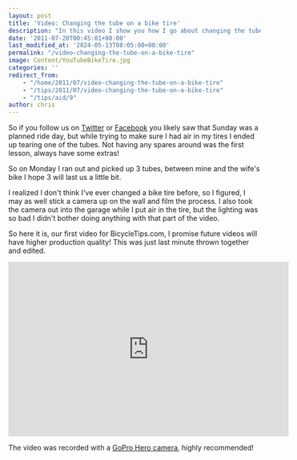 ```yaml
---
layout: post
title: 'Video: Changing the tube on a bike tire'
description: "In this video I show you how I go about changing the tube inside of a bicycle tire"
date: '2011-07-20T00:45:01+00:00'
last_modified_at: '2024-05-13T08:05:00+00:00'
permalink: "/video-changing-the-tube-on-a-bike-tire"
image: Content/YouTubeBikeTire.jpg
categories: ''
redirect_from: 
    - "/home/2011/07/video-changing-the-tube-on-a-bike-tire"
    - "/tips/2011/07/video-changing-the-tube-on-a-bike-tire"
    - "/tips/aid/9"
author: chris
---
```

So if you follow us on [Twitter](https://twitter.com/bicycletips) or [Facebook](https://www.facebook.com/bicycletips) you likely saw that Sunday was a planned ride day, but while trying to make sure I had air in my tires I ended up tearing one of the tubes. Not having any spares around was the first lesson, always have some extras!

So on Monday I ran out and picked up 3 tubes, between mine and the wife's bike I hope 3 will last us a little bit.

I realized I don't think I've ever changed a bike tire before, so I figured, I may as well stick a camera up on the wall and film the process. I also took the camera out into the garage while I put air in the tire, but the lighting was so bad I didn't bother doing anything with that part of the video.

So here it is, our first video for BicycleTips.com, I promise future videos will have higher production quality! This was just last minute thrown together and edited.

<iframe frameborder="0" height="349" src="https://www.youtube.com/embed/OLZHEFdqm4U" width="560"></iframe>

The video was recorded with a [GoPro Hero camera](https://amzn.to/3x0UpD1), highly recommended!
